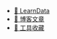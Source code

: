 - [🚀 LearnData](https://note.luoqiu.site/)
- [📝 博客文章](https://note.luoqiu.site/blog.html) 
- [🔨 工具收藏](https://nav.luoqiu.site/)

